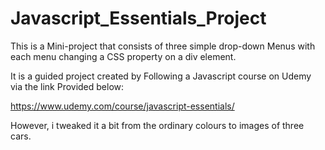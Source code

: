 # Javascript_Essentials_Project

This is a Mini-project that consists of three simple drop-down Menus with each menu changing a CSS property on a div element.

It is a guided project created by Following a Javascript course on Udemy via the link Provided below:

https://www.udemy.com/course/javascript-essentials/

However, i tweaked it a bit from the ordinary colours to images of three cars.
